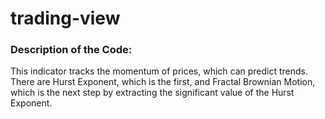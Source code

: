 # trading-view

### Description of the Code:

This indicator tracks the momentum of prices, which can predict trends. There are Hurst Exponent, which is the first, and Fractal Brownian Motion, which is the next step by extracting the significant value of the Hurst Exponent.
